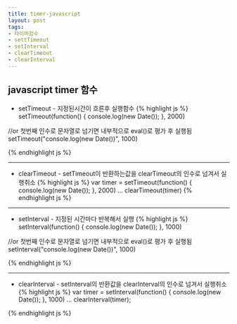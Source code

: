 ```yaml
---
title: timer-javascript
layout: post
tags:
- 타이머함수
- settTimeout
- setInterval
- clearTimeout
- clearInterval
---
```


## javascript timer 함수

* setTimeout - 지정된시간이 흐른후 실행함수
{% highlight js %}
setTimeout(function() {
    console.log(new Date());
}, 2000)

//or 첫번째 인수로 문자열로 넘기면 내부적으로 eval()로 평가 후 실행됨
setTimeout("console.log(new Date())", 1000)

{% endhighlight js %}

---

* clearTimeout - setTimeout이 반환하는값을 clearTimeout의 인수로 넘겨서 실행취소
{% highlight js %}
var timer = setTimeout(function() {
    console.log(new Date());
}, 2000)
...
clearTimeout(timer)
{% endhighlight js %}

---

* setInterval - 지정된 시간마다 반복해서 실행
{% highlight js %}
setInterval(function() {
    console.log(new Date());
}, 1000)

//or 첫번째 인수로 문자열로 넘기면 내부적으로 eval()로 평가 후 실행됨
setInterval("console.log(new Date())", 1000)

{% endhighlight js %}

---

* clearInterval - setInterval의 반환값을 clearInterval의 인수로 넘겨서 실행취소
{% highlight js %}
var timer = setInterval(function() {
    console.log(new Date());
}, 1000)
...
clearInterval(timer); 

{% endhighlight js %}